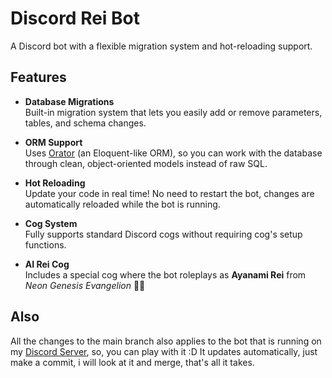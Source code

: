 # Discord Rei Bot

A Discord bot with a flexible migration system and hot-reloading support.  

## Features

- **Database Migrations**  
  Built-in migration system that lets you easily add or remove parameters, tables, and schema changes.  

- **ORM Support**  
  Uses [Orator](https://github.com/sdispater/orator/) (an Eloquent-like ORM), so you can work with the database through clean, object-oriented models instead of raw SQL.  

- **Hot Reloading**  
  Update your code in real time! No need to restart the bot, changes are automatically reloaded while the bot is running.  

- **Cog System**  
  Fully supports standard Discord cogs without requiring cog's setup functions.  

- **AI Rei Cog**  
  Includes a special cog where the bot roleplays as **Ayanami Rei** from *Neon Genesis Evangelion* 🤖✨

## Also
  All the changes to the main branch also applies to the bot that is running on my [Discord Server](https://discord.gg/tUZzEH5H9U), so, you can play with it :D
  It updates automatically, just make a commit, i will look at it and merge, that's all it takes.
